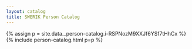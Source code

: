 ```yaml
---
layout: catalog
title: SWERIK Person Catalog
---
```

{% assign p = site.data._person-catalog.i-RSPNozM9XXJf6YSf7tHhCx %}
{% include person-catalog.html p=p %}

